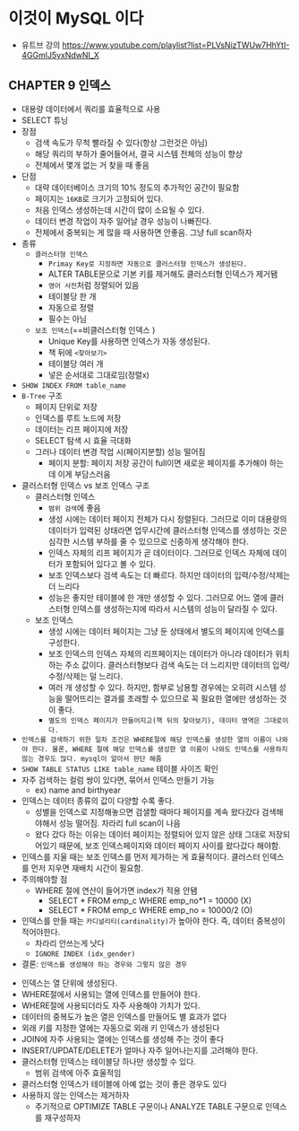 # 이것이 MySQL 이다 
- 유트브 강의
https://www.youtube.com/playlist?list=PLVsNizTWUw7HhYtI-4GGmlJ5yxNdwNI_X


## CHAPTER 9 인덱스 
- 대용량 데이터에서 쿼리를 효율적으로 사용
- SELECT 튜닝 
- 장점
  + 검색 속도가 무척 빨라질 수 있다(항상 그런것은 아님)
  + 해당 쿼리의 부하가 줄어들어서, 결국 시스템 전체의 성능이 향상
  + 전체에서 몇개 없는 거 찾을 때 좋음
- 단점
  + 대략 데이터베이스 크기의 10% 정도의 추가적인 공간이 필요함
  + 페이지는 `16KB`로 크기가 고정되어 있다. 
  + 처음 인덱스 생성하는데 시간이 많이 소요될 수 있다. 
  + 데이터 변경 작업이 자주 일어날 경우 성능이 나빠진다. 
  + 전체에서 중복되는 게 많을 때 사용하면 안좋음. 그냥 full scan하자  
- 종류
  + `클러스터형 인덱스`
    * `Primay Key로 지정하면 자동으로 클러스터형 인덱스가 생성된다.`
    * ALTER TABLE문으로 기본 키를 제거해도 클러스터형 인덱스가 제거됌 
    * `영어 사전`처럼 정렬되어 있음
    * 테이블당 한 개 
    * 자동으로 정렬
    * 필수는 아님
  + `보조 인덱스`(==비클러스터형 인덱스 )
    * Unique Key를 사용하면 인덱스가 자동 생성된다. 
    * 책 뒤에 `<찾아보기>`
    * 테이블당 여러 개 
    * 넣은 순서대로 그대로임(정렬x)
- `SHOW INDEX FROM table_name`
- `B-Tree` 구조 
  + 페이지 단위로 저장
  + 인덱스를 루트 노드에 저장
  + 데이터는 리프 페이지에 저장
  + SELECT 탐색 시 효율 극대화 
  + 그러나 데이터 변경 작업 시(페이지분할) 성능 떨어짐 
    * 페이지 분할: 페이지 저장 공간이 full이면 새로운 페이지를 추가해야 하는데 이게 부담스러움 
- 클러스터형 인덱스 vs 보조 인덱스 구조 
  + 클러스터형 인덱스
    * `범위 검색`에 좋음 
    * 생성 시에는 데이터 페이지 전체가 다시 정렬된다. 그러므로 이미 대용량의 데이터가 입력된 상태라면 업무시간에 클러스터형 인덱스를 생성하는 것은 심각한 시스템 부하를 줄 수 있으므로 신중하게 생각해야 한다.
    * 인덱스 자체의 리프 페이지가 곧 데이터이다. 그러므로 인덱스 자체에 데이터가 포함되어 있다고 볼 수 있다.
    * 보조 인덱스보다 검색 속도는 더 빠르다. 하지만 데이터의 입력/수정/삭제는 더 느리다 
    * 성능은 좋지만 테이블에 한 개만 생성할 수 있다. 그러므로 어느 열에 클러스터형 인덱스를 생성하는지에 따라서 시스템의 성능이 달라질 수 있다. 
  + 보조 인덱스 
    * 생성 시에는 데이터 페이지는 그냥 둔 상태에서 별도의 페이지에 인덱스를 구성한다.
    * 보조 인덱스의 인덱스 자체의 리프페이지는 데이터가 아니라 데이터가 위치하는 주소 값이다. 클러스터형보다 검색 속도는 더 느리지만 데이터의 입력/수정/삭제는 덜 느리다.
    * 여러 개 생성할 수 있다. 하지만, 함부로 남용할 경우에는 오히려 시스템 성능을 떨어뜨리는 결과를 초래할 수 있으므로 꼭 필요한 열에만 생성하는 것이 좋다. 
    * `별도의 인덱스 페이지가 만들어지고(책 뒤의 찾아보기), 데이터 영역은 그대로이다.`
- `인덱스를 검색하기 위한 일차 조건은 WHERE절에 해당 인덱스를 생성한 열의 이름이 나와야 한다. 물론, WHERE 절에 해당 인덱스를 생성한 열 이름이 나와도 인덱스를 사용하지 않는 경우도 많다. mysql이 알아서 판단 해줌`
- `SHOW TABLE STATUS LIKE table_name` 테이블 사이즈 확인                               
- 자주 검색하는 컬럼 쌍이 있다면, 묶어서 인덱스 만들기 가능 
  + ex) name and birthyear                                                         
- 인덱스는 데이터 종류의 값이 다양할 수록 좋다.
  + 성별을 인덱스로 지정해놓으면 검샐할 때마다 페이지를 계속 왔다갔다 검색해야해서 성능 떨어짐. 차라리 full scan이 나음                      
  + 왔다 갔다 하는 이유는 데이터 페이지는 정렬되어 있지 않은 상태 그대로 저장되어있기 때문에, 보조 인덱스페이지와 데이터 페이지 사이를 왔다갔다 해야함.                                         
- 인덱스를 지울 때는 보조 인덱스를 먼저 제가하는 게 효율적이다. 클러스터 인덱스를 먼저 지우면 재배치 시간이 필요함. 
- 주의해야할 점
  + WHERE 절에 연산이 들어가면 index가 적용 안됌 
    * SELECT * FROM emp_c WHERE emp_no*1 = 10000 (X)
    * SELECT * FROM emp_c WHERE emp_no = 10000/2 (O)
- 인덱스를 만들 때는 `카디널리티(cardinality)`가 높아야 한다. 즉, 데이터 중복성이 적어야한다.      
  + 차라리 안쓰는게 낫다 
  + `IGNORE INDEX (idx_gender)`
- 결론: `인덱스를 생성해야 하는 경우와 그렇지 않은 경우`
 + 인덱스는 열 단위에 생성된다.
 + WHERE절에서 사용되는 열에 인덱스를 만들어야 한다. 
 + WHERE절에 사용되더라도 자주 사용해야 가치가 있다. 
 + 데이터의 중복도가 높은 열은 인덱스를 만들어도 별 효과가 없다
 + 외래 키를 지정한 열에는 자동으로 외래 키 인덱스가 생성된다 
 + JOIN에 자주 사용되는 열에는 인덱스를 생성해 주는 것이 좋다
 + INSERT/UPDATE/DELETE가 얼마나 자주 일어나는지를 고려해야 한다.
 + 클러스터형 인덱스는 테이블당 하나만 생성할 수 있다.
   * 범위 검색에 아주 효울적임
 + 클러스터형 인덱스가 테이블에 아예 없는 것이 좋은 경우도 있다
 + 사용하지 않는 인덱스는 제거하자 
   * 주기적으로 OPTIMIZE TABLE 구문이나 ANALYZE TABLE 구문으로 인덱스를 재구성하자 
   